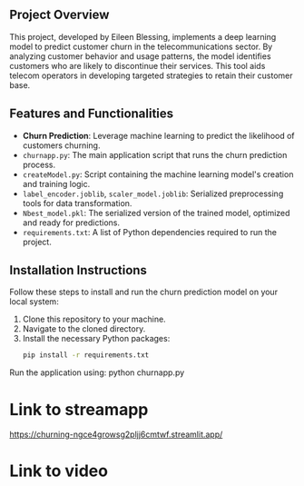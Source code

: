 ## Project Overview
This project, developed by Eileen Blessing, implements a deep learning model to predict customer churn in the telecommunications sector. By analyzing customer behavior and usage patterns, the model identifies customers who are likely to discontinue their services. This tool aids telecom operators in developing targeted strategies to retain their customer base.

## Features and Functionalities
- **Churn Prediction**: Leverage machine learning to predict the likelihood of customers churning.
- `churnapp.py`: The main application script that runs the churn prediction process.
- `createModel.py`: Script containing the machine learning model's creation and training logic.
- `label_encoder.joblib`, `scaler_model.joblib`: Serialized preprocessing tools for data transformation.
- `Nbest_model.pkl`: The serialized version of the trained model, optimized and ready for predictions.
- `requirements.txt`: A list of Python dependencies required to run the project.

## Installation Instructions
Follow these steps to install and run the churn prediction model on your local system:

1. Clone this repository to your machine.
2. Navigate to the cloned directory.
3. Install the necessary Python packages:
   ```bash
   pip install -r requirements.txt

Run the application using: python churnapp.py

# Link to streamapp
https://churning-ngce4growsg2pljj6cmtwf.streamlit.app/

# Link to video
